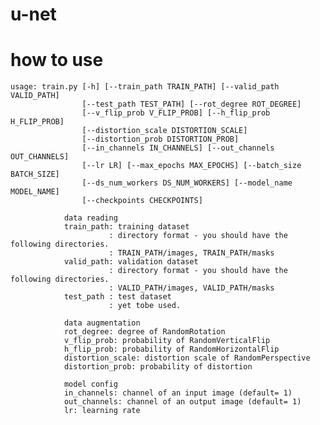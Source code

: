 # u-net

# how to use
```
usage: train.py [-h] [--train_path TRAIN_PATH] [--valid_path VALID_PATH]    
                [--test_path TEST_PATH] [--rot_degree ROT_DEGREE]    
                [--v_flip_prob V_FLIP_PROB] [--h_flip_prob H_FLIP_PROB]     
                [--distortion_scale DISTORTION_SCALE]    
                [--distortion_prob DISTORTION_PROB]    
                [--in_channels IN_CHANNELS] [--out_channels OUT_CHANNELS]   
                [--lr LR] [--max_epochs MAX_EPOCHS] [--batch_size BATCH_SIZE]   
                [--ds_num_workers DS_NUM_WORKERS] [--model_name MODEL_NAME]    
                [--checkpoints CHECKPOINTS]     
```                 
                data reading
                train_path: training dataset
                          : directory format - you should have the following directories.
                          : TRAIN_PATH/images, TRAIN_PATH/masks
                valid_path: validation dataset
                          : directory format - you should have the following directories.
                          : VALID_PATH/images, VALID_PATH/masks
                test_path : test dataset
                          : yet tobe used.
                
                data augmentation
                rot_degree: degree of RandomRotation
                v_flip_prob: probability of RandomVerticalFlip
                h_flip_prob: probability of RandomHorizontalFlip
                distortion_scale: distortion scale of RandomPerspective
                distortion_prob: probability of distortion
                
                model config
                in_channels: channel of an input image (default= 1)
                out_channels: channel of an output image (default= 1)
                lr: learning rate
                
